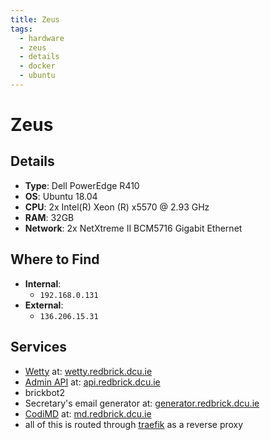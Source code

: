 ```yaml
---
title: Zeus
tags:
  - hardware
  - zeus
  - details
  - docker
  - ubuntu
---
```


# Zeus

## Details

- **Type**: Dell PowerEdge R410
- **OS**: Ubuntu 18.04
- **CPU**: 2x Intel(R) Xeon (R) x5570 @ 2.93 GHz
- **RAM**: 32GB
- **Network**: 2x NetXtreme II BCM5716 Gigabit Ethernet

## Where to Find

- **Internal**:
	- `192.168.0.131`
- **External**:
	- `136.206.15.31`

## Services

- [Wetty](../services/servers.md#Logging%20in%20to%20Wetty) at: [wetty.redbrick.dcu.ie](https://wetty.redbrick.dcu.ie)
- [Admin API](../services/api.md) at: [api.redbrick.dcu.ie](https://api.redbrick.dcu.ie)
- brickbot2
- Secretary's email generator  at: [generator.redbrick.dcu.ie](https://generator.redbrick.dcu.ie)
- [CodiMD](../services/md.md) at: [md.redbrick.dcu.ie](https://md.redbrick.dcu.ie)
- all of this is routed through [traefik](../services/traefik.md) as a reverse proxy
